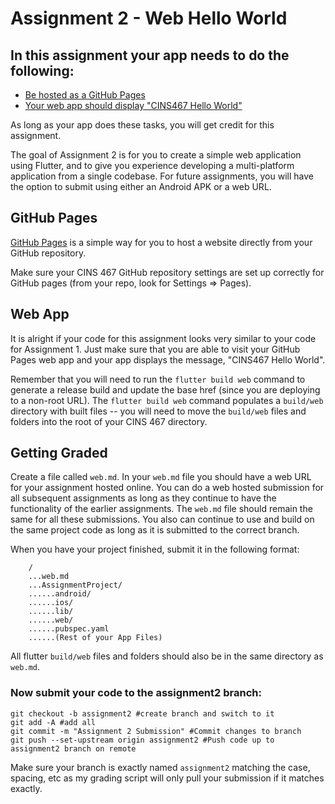 # Assignment 2 - Web Hello World

## In this assignment your app needs to do the following:

* [Be hosted as a GitHub Pages](#github-pages)
* [Your web app should display "CINS467 Hello World"](#web-app)

As long as your app does these tasks, you will get credit for this assignment.

The goal of Assignment 2 is for you to create a simple web application using Flutter, and to give you experience developing a multi-platform application from a single codebase. For future assignments, you will have the option to submit using either an Android APK or a web URL.

## GitHub Pages

[GitHub Pages](https://pages.github.com/) is a simple way for you to host a website directly from your GitHub repository.

Make sure your CINS 467 GitHub repository settings are set up correctly for GitHub pages (from your repo, look for Settings => Pages).

## Web App

It is alright if your code for this assignment looks very similar to your code for Assignment 1. Just make sure that you are able to visit your GitHub Pages web app and your app displays the message, "CINS467 Hello World".

Remember that you will need to run the `flutter build web` command to generate a release build and update the base href (since you are deploying to a non-root URL). The `flutter build web` command populates a `build/web` directory with built files -- you will need to move the `build/web` files and folders into the root of your CINS 467 directory.

## Getting Graded

Create a file called `web.md`. In your `web.md` file you should have a web URL for your assignment hosted online. You can do a web hosted submission for all subsequent assignments as long as they continue to have the functionality of the earlier assignments. The `web.md` file should remain the same for all these submissions. You also can continue to use and build on the same project code as long as it is submitted to the correct branch.

When you have your project finished, submit it in the following format:

```
    /
    ...web.md
    ...AssignmentProject/
    ......android/
    ......ios/
    ......lib/
    ......web/
    ......pubspec.yaml
    ......(Rest of your App Files)
```

All flutter `build/web` files and folders should also be in the same directory as `web.md`.

### Now submit your code to the **assignment2** branch:

```
git checkout -b assignment2 #create branch and switch to it
git add -A #add all
git commit -m "Assignment 2 Submission" #Commit changes to branch
git push --set-upstream origin assignment2 #Push code up to assignment2 branch on remote
```

Make sure your branch is exactly named `assignment2` matching the case, spacing, etc as my grading script will only pull your submission if it matches exactly.
